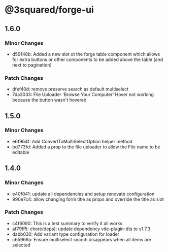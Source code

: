 # @3squared/forge-ui

## 1.6.0

### Minor Changes

- d59148b: Added a new slot ot the forge table component which allows for extra buttons or other components to be added above the table (and next to pagination)

### Patch Changes

- dfef40d: remove preserve search as default multiselect
- 7da3033: File Uploader 'Browse Your Computer' Hover not working because the button wasn't hovered

## 1.5.0

### Minor Changes

- e6f964f: Add ConvertToMultiSelectOption helper method
- bd773fd: Added a prop to the file uploader to allow the File name to be editable

## 1.4.0

### Minor Changes

- e40f041: update all dependencies and setup renovate configuration
- 990e7c4: allow changing form title as props and override the title as slot

### Patch Changes

- c4f6090: This is a test summary to verify it all works
- af79ff5: chore(deps): update dependency vite-plugin-dts to v1.7.3
- dabb030: Add variant type configuration for loader
- c65969a: Ensure multiselect search disappears when all items are selected
